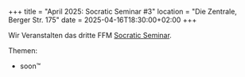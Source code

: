 +++
title = "April 2025: Socratic Seminar #3"
location = "Die Zentrale, Berger Str. 175"
date = 2025-04-16T18:30:00+02:00
+++

Wir Veranstalten das dritte FFM [Socratic Seminar](https://bitdevs.berlin/about/).

Themen:
 - soon™
